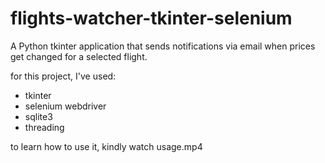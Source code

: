 # flights-watcher-tkinter-selenium
A Python tkinter application that sends notifications via email when prices get changed for a selected flight.

for this project, I've used:

- tkinter
- selenium webdriver
- sqlite3
- threading

to learn how to use it, kindly watch usage.mp4
